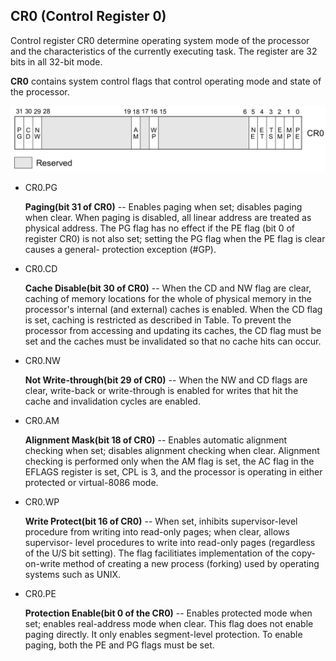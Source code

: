 CR0 (Control Register 0)
------------------------------------------------

Control register CR0 determine operating system mode of the processor and the
characteristics of the currently executing task. The register are 32 bits in
all 32-bit mode.

**CR0** contains system control flags that control operating mode and state of
the processor.

![CR0_Register](https://github.com/EmulateSpace/PictureSet/blob/master/BiscuitOS/kernel/MMU000414.png)

* CR0.PG

  **Paging(bit 31 of CR0)** -- Enables paging when set; disables paging when
  clear. When paging is disabled, all linear address are treated as physical
  address. The PG flag has no effect if the PE flag (bit 0 of register CR0) is
  not also set; setting the PG flag when the PE flag is clear causes a general-
  protection exception (#GP).

* CR0.CD

  **Cache Disable(bit 30 of CR0)** -- When the CD and NW flag are clear, 
  caching of memory locations for the whole of physical memory in the
  processor's internal (and external) caches is enabled. When the CD flag is
  set, caching is restricted as described in Table. To prevent the processor
  from accessing and updating its caches, the CD flag must be set and the
  caches must be invalidated so that no cache hits can occur.

* CR0.NW

  **Not Write-through(bit 29 of CR0)** -- When the NW and CD flags are clear,
  write-back or write-through is enabled for writes that hit the cache and
  invalidation cycles are enabled.

* CR0.AM

  **Alignment Mask(bit 18 of CR0)** -- Enables automatic alignment checking 
  when set; disables alignment checking when clear. Alignment checking is 
  performed only when the AM flag is set, the AC flag in the EFLAGS register
  is set, CPL is 3, and the processor is operating in either protected or 
  virtual-8086 mode.

* CR0.WP

  **Write Protect(bit 16 of CR0)** -- When set, inhibits supervisor-level 
  procedure from writing into read-only pages; when clear, allows supervisor-
  level procedures to write into read-only pages (regardless of the U/S bit
  setting). The flag facilitiates implementation of the copy-on-write method
  of creating a new process (forking) used by operating systems such as UNIX. 

* CR0.PE

  **Protection Enable(bit 0 of the CR0)** -- Enables protected mode when set;
  enables real-address mode when clear. This flag does not enable paging 
  directly. It only enables segment-level protection. To enable paging, both 
  the PE and PG flags must be set.
